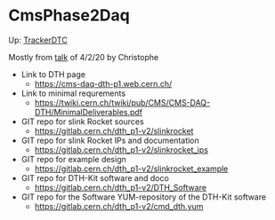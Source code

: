 # CmsPhase2Daq
Up:  [TrackerDTC](TrackerDTC.md)

Mostly from [talk](https://indico.cern.ch/event/902339/contributions/3798300/attachments/2013805/3365920/UserForum_2020-04-02.pdf) of 4/2/20 by Christophe

 * Link to DTH page
   * https://cms-daq-dth-p1.web.cern.ch/
 * Link to minimal requrements
   * https://twiki.cern.ch/twiki/pub/CMS/CMS-DAQ-DTH/MinimalDeliverables.pdf
 * GIT repo for slink Rocket sources
   * https://gitlab.cern.ch/dth_p1-v2/slinkrocket
 * GIT repo for slink Rocket IPs and documentation
   * https://gitlab.cern.ch/dth_p1-v2/slinkrocket_ips
 * GIT repo for example design
   * https://gitlab.cern.ch/dth_p1-v2/slinkrocket_example
 * GIT repo for DTH-Kit software and doco
   * https://gitlab.cern.ch/dth_p1-v2/DTH_Software
 * GIT repo for the Software YUM-repository of the DTH-Kit software
   * https://gitlab.cern.ch/dth_p1-v2/cmd_dth.yum

